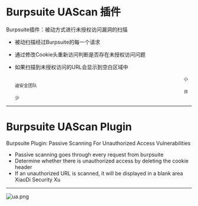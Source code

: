 # Burpsuite UAScan 插件
Burpsuite插件：被动方式进行未授权访问漏洞的扫描
+ 被动扫描经过Burpsuite的每一个请求
+ 通过修改Cookie头重新访问判断是否存在未授权访问问题
+ 如果扫描到未授权访问的URL会显示到空白区域中

                                                                      小迪安全团队
                                                                      许少
****
# Burpsuite UAScan Plugin
Burpsuite Plugin: Passive Scanning For Unauthorized Access Vulnerabilities
+ Passive scanning goes through every request from burpsuite
+ Determine whether there is unauthorized access by deleting the cookie header
+ If an unauthorized URL is scanned, it will be displayed in a blank area
                                                                      XiaoDi Security
                                                                      Xu
****
![ua.png](https://xuyiqing-1257927651.cos.ap-beijing.myqcloud.com/burpsuite/ua.png)
